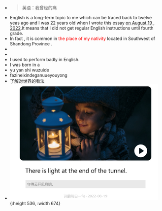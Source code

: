 - > 英语：我曾经的痛
- English is a long-term topic to me which can be  traced back to twelve yeas ago and I was 22 years old when I wrote this essay [on August 19 , 2022](logseq://graph/logseqPublish?page=%E8%8B%B1%E8%AF%AD%E4%B8%AD%E6%97%A5%E6%9C%9F%E8%A1%A8%E8%BE%BE).It means that I did not get  regular English instructions until fourth grade.
- In fact , it is common in <span><font color="red">the place of my nativity</font></span>  located in Southwest of Shandong Province .
-
-
- I used to perform badly in English.
- I was born in a
- yu yan shi wuzuide
- fazineixindeganuueyouyong
- 了解对世界的看法
- ![image.png](../assets/image_1660923530749_0.png){:height 536, :width 674}